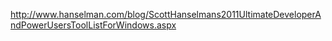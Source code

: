 http://www.hanselman.com/blog/ScottHanselmans2011UltimateDeveloperAndPowerUsersToolListForWindows.aspx
